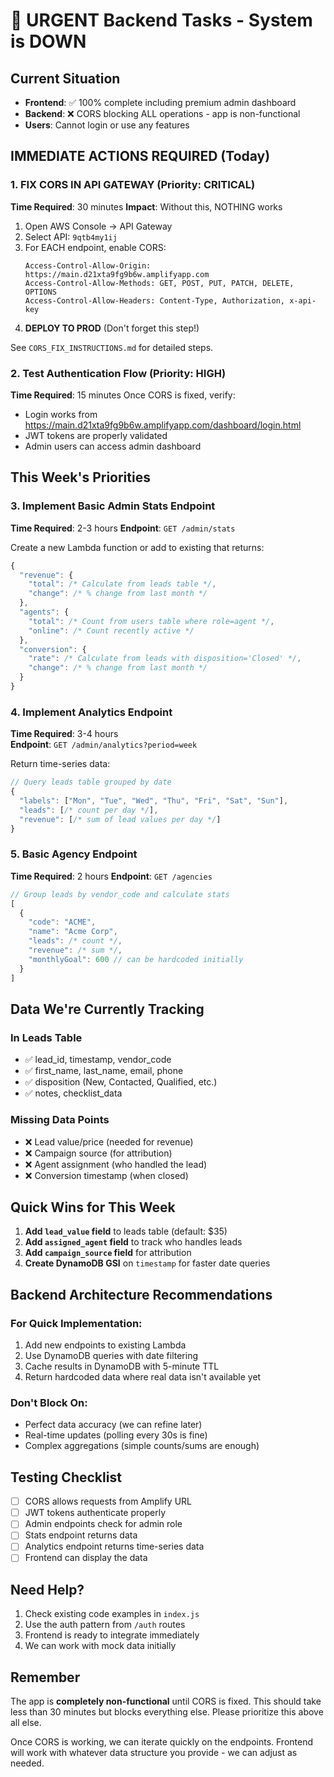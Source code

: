 # 🚨 URGENT Backend Tasks - System is DOWN

## Current Situation
- **Frontend**: ✅ 100% complete including premium admin dashboard
- **Backend**: ❌ CORS blocking ALL operations - app is non-functional
- **Users**: Cannot login or use any features

## IMMEDIATE ACTIONS REQUIRED (Today)

### 1. FIX CORS IN API GATEWAY (Priority: CRITICAL)
**Time Required**: 30 minutes
**Impact**: Without this, NOTHING works

1. Open AWS Console → API Gateway
2. Select API: `9qtb4my1ij` 
3. For EACH endpoint, enable CORS:
   ```
   Access-Control-Allow-Origin: https://main.d21xta9fg9b6w.amplifyapp.com
   Access-Control-Allow-Methods: GET, POST, PUT, PATCH, DELETE, OPTIONS
   Access-Control-Allow-Headers: Content-Type, Authorization, x-api-key
   ```
4. **DEPLOY TO PROD** (Don't forget this step!)

See `CORS_FIX_INSTRUCTIONS.md` for detailed steps.

### 2. Test Authentication Flow (Priority: HIGH)
**Time Required**: 15 minutes
Once CORS is fixed, verify:
- Login works from https://main.d21xta9fg9b6w.amplifyapp.com/dashboard/login.html
- JWT tokens are properly validated
- Admin users can access admin dashboard

## This Week's Priorities

### 3. Implement Basic Admin Stats Endpoint
**Time Required**: 2-3 hours
**Endpoint**: `GET /admin/stats`

Create a new Lambda function or add to existing that returns:
```javascript
{
  "revenue": {
    "total": /* Calculate from leads table */,
    "change": /* % change from last month */
  },
  "agents": {
    "total": /* Count from users table where role=agent */,
    "online": /* Count recently active */
  },
  "conversion": {
    "rate": /* Calculate from leads with disposition='Closed' */,
    "change": /* % change from last month */
  }
}
```

### 4. Implement Analytics Endpoint
**Time Required**: 3-4 hours  
**Endpoint**: `GET /admin/analytics?period=week`

Return time-series data:
```javascript
// Query leads table grouped by date
{
  "labels": ["Mon", "Tue", "Wed", "Thu", "Fri", "Sat", "Sun"],
  "leads": [/* count per day */],
  "revenue": [/* sum of lead values per day */]
}
```

### 5. Basic Agency Endpoint
**Time Required**: 2 hours
**Endpoint**: `GET /agencies`

```javascript
// Group leads by vendor_code and calculate stats
[
  {
    "code": "ACME",
    "name": "Acme Corp", 
    "leads": /* count */,
    "revenue": /* sum */,
    "monthlyGoal": 600 // can be hardcoded initially
  }
]
```

## Data We're Currently Tracking

### In Leads Table
- ✅ lead_id, timestamp, vendor_code
- ✅ first_name, last_name, email, phone
- ✅ disposition (New, Contacted, Qualified, etc.)
- ✅ notes, checklist_data

### Missing Data Points
- ❌ Lead value/price (needed for revenue)
- ❌ Campaign source (for attribution)
- ❌ Agent assignment (who handled the lead)
- ❌ Conversion timestamp (when closed)

## Quick Wins for This Week

1. **Add `lead_value` field** to leads table (default: $35)
2. **Add `assigned_agent` field** to track who handles leads  
3. **Add `campaign_source` field** for attribution
4. **Create DynamoDB GSI** on `timestamp` for faster date queries

## Backend Architecture Recommendations

### For Quick Implementation:
1. Add new endpoints to existing Lambda
2. Use DynamoDB queries with date filtering
3. Cache results in DynamoDB with 5-minute TTL
4. Return hardcoded data where real data isn't available yet

### Don't Block On:
- Perfect data accuracy (we can refine later)
- Real-time updates (polling every 30s is fine)
- Complex aggregations (simple counts/sums are enough)

## Testing Checklist
- [ ] CORS allows requests from Amplify URL
- [ ] JWT tokens authenticate properly
- [ ] Admin endpoints check for admin role
- [ ] Stats endpoint returns data
- [ ] Analytics endpoint returns time-series data
- [ ] Frontend can display the data

## Need Help?
1. Check existing code examples in `index.js`
2. Use the auth pattern from `/auth` routes
3. Frontend is ready to integrate immediately
4. We can work with mock data initially

## Remember
The app is **completely non-functional** until CORS is fixed. This should take less than 30 minutes but blocks everything else. Please prioritize this above all else.

Once CORS is working, we can iterate quickly on the endpoints. Frontend will work with whatever data structure you provide - we can adjust as needed. 